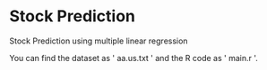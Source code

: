 # Stock Prediction
Stock Prediction using multiple linear regression


You can find the dataset as ' aa.us.txt ' and the R code as ' main.r '.
